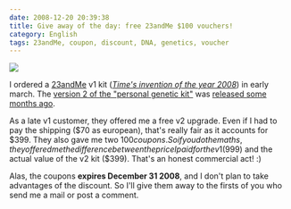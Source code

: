 ```yaml
---
date: 2008-12-20 20:39:38
title: Give away of the day: free 23andMe $100 vouchers!
category: English
tags: 23andMe, coupon, discount, DNA, genetics, voucher
---
```


![](/uploads/2008/23andme-v2-upgrade-kit.jpg)

I ordered a [23andMe](https://www.23andme.com) v1 kit (_[Time's invention of
the year 2008](https://www.time.com/time/specials/packages/article/0,28804,1852747_1854493,00.html)_)
in early march. The [version 2 of the "personal genetic
kit"](https://www.23andme.com/en-int/howitworks/) was [released some months
ago](https://blog.wired.com/wiredscience/2008/09/23andme-cuts-it.html).

As a late v1 customer, they offered me a free v2 upgrade. Even if I had to pay
the shipping ($70 as european), that's really fair as it accounts for $399.
They also gave me two $100 coupons. So if you do the maths, they offered me the
difference between the price I paid for the v1 ($999) and the actual value of
the v2 kit ($399). That's an honest commercial act! :)

Alas, the coupons **expires December 31 2008**, and I don't plan to take
advantages of the discount. So I'll give them away to the firsts of you who
send me a mail or post a comment.
